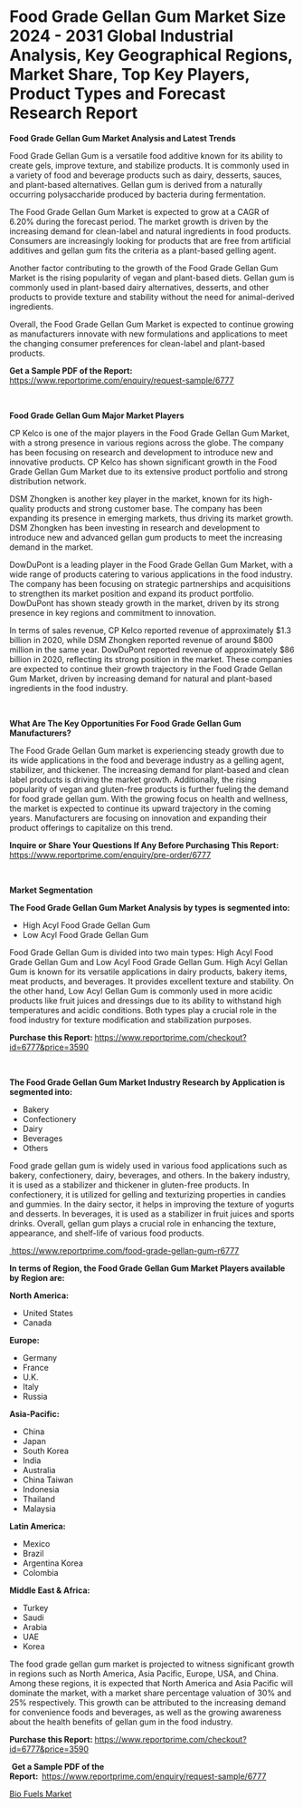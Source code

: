 <p><h1>Food Grade Gellan Gum Market Size 2024 - 2031 Global Industrial Analysis, Key Geographical Regions, Market Share, Top Key Players, Product Types and Forecast Research Report</h1></p><p><strong>Food Grade Gellan Gum Market Analysis and Latest Trends</strong></p>
<p><p>Food Grade Gellan Gum is a versatile food additive known for its ability to create gels, improve texture, and stabilize products. It is commonly used in a variety of food and beverage products such as dairy, desserts, sauces, and plant-based alternatives. Gellan gum is derived from a naturally occurring polysaccharide produced by bacteria during fermentation.</p><p>The Food Grade Gellan Gum Market is expected to grow at a CAGR of 6.20% during the forecast period. The market growth is driven by the increasing demand for clean-label and natural ingredients in food products. Consumers are increasingly looking for products that are free from artificial additives and gellan gum fits the criteria as a plant-based gelling agent.</p><p>Another factor contributing to the growth of the Food Grade Gellan Gum Market is the rising popularity of vegan and plant-based diets. Gellan gum is commonly used in plant-based dairy alternatives, desserts, and other products to provide texture and stability without the need for animal-derived ingredients.</p><p>Overall, the Food Grade Gellan Gum Market is expected to continue growing as manufacturers innovate with new formulations and applications to meet the changing consumer preferences for clean-label and plant-based products.</p></p>
<p><strong>Get a Sample PDF of the Report:&nbsp;</strong> <a href="https://www.reportprime.com/enquiry/request-sample/6777">https://www.reportprime.com/enquiry/request-sample/6777</a></p>
<p>&nbsp;</p>
<p><strong>Food Grade Gellan Gum Major Market Players</strong></p>
<p><p>CP Kelco is one of the major players in the Food Grade Gellan Gum Market, with a strong presence in various regions across the globe. The company has been focusing on research and development to introduce new and innovative products. CP Kelco has shown significant growth in the Food Grade Gellan Gum Market due to its extensive product portfolio and strong distribution network.</p><p>DSM Zhongken is another key player in the market, known for its high-quality products and strong customer base. The company has been expanding its presence in emerging markets, thus driving its market growth. DSM Zhongken has been investing in research and development to introduce new and advanced gellan gum products to meet the increasing demand in the market.</p><p>DowDuPont is a leading player in the Food Grade Gellan Gum Market, with a wide range of products catering to various applications in the food industry. The company has been focusing on strategic partnerships and acquisitions to strengthen its market position and expand its product portfolio. DowDuPont has shown steady growth in the market, driven by its strong presence in key regions and commitment to innovation.</p><p>In terms of sales revenue, CP Kelco reported revenue of approximately $1.3 billion in 2020, while DSM Zhongken reported revenue of around $800 million in the same year. DowDuPont reported revenue of approximately $86 billion in 2020, reflecting its strong position in the market. These companies are expected to continue their growth trajectory in the Food Grade Gellan Gum Market, driven by increasing demand for natural and plant-based ingredients in the food industry.</p></p>
<p>&nbsp;</p>
<p><strong>What Are The Key Opportunities For Food Grade Gellan Gum Manufacturers?</strong></p>
<p><p>The Food Grade Gellan Gum market is experiencing steady growth due to its wide applications in the food and beverage industry as a gelling agent, stabilizer, and thickener. The increasing demand for plant-based and clean label products is driving the market growth. Additionally, the rising popularity of vegan and gluten-free products is further fueling the demand for food grade gellan gum. With the growing focus on health and wellness, the market is expected to continue its upward trajectory in the coming years. Manufacturers are focusing on innovation and expanding their product offerings to capitalize on this trend.</p></p>
<p><strong>Inquire or Share Your Questions If Any Before Purchasing This Report:</strong> <a href="https://www.reportprime.com/enquiry/pre-order/6777">https://www.reportprime.com/enquiry/pre-order/6777</a></p>
<p>&nbsp;</p>
<p><strong>Market Segmentation</strong></p>
<p><strong>The Food Grade Gellan Gum Market Analysis by types is segmented into:</strong></p>
<p><ul><li>High Acyl Food Grade Gellan Gum</li><li>Low Acyl Food Grade Gellan Gum</li></ul></p>
<p><p>Food Grade Gellan Gum is divided into two main types: High Acyl Food Grade Gellan Gum and Low Acyl Food Grade Gellan Gum. High Acyl Gellan Gum is known for its versatile applications in dairy products, bakery items, meat products, and beverages. It provides excellent texture and stability. On the other hand, Low Acyl Gellan Gum is commonly used in more acidic products like fruit juices and dressings due to its ability to withstand high temperatures and acidic conditions. Both types play a crucial role in the food industry for texture modification and stabilization purposes.</p></p>
<p><strong>Purchase this Report:&nbsp;</strong><a href="https://www.reportprime.com/checkout?id=6777&price=3590">https://www.reportprime.com/checkout?id=6777&price=3590</a></p>
<p>&nbsp;</p>
<p><strong>The Food Grade Gellan Gum Market Industry Research by Application is segmented into:</strong></p>
<p><ul><li>Bakery</li><li>Confectionery</li><li>Dairy</li><li>Beverages</li><li>Others</li></ul></p>
<p><p>Food grade gellan gum is widely used in various food applications such as bakery, confectionery, dairy, beverages, and others. In the bakery industry, it is used as a stabilizer and thickener in gluten-free products. In confectionery, it is utilized for gelling and texturizing properties in candies and gummies. In the dairy sector, it helps in improving the texture of yogurts and desserts. In beverages, it is used as a stabilizer in fruit juices and sports drinks. Overall, gellan gum plays a crucial role in enhancing the texture, appearance, and shelf-life of various food products.</p></p>
<p><a href="https://www.reportprime.com/food-grade-gellan-gum-r6777">&nbsp;https://www.reportprime.com/food-grade-gellan-gum-r6777</a></p>
<p><strong>In terms of Region, the Food Grade Gellan Gum Market Players available by Region are:</strong></p>
<p>
    <p> <strong> North America: </strong>
        <ul>
            <li>United States</li>
            <li>Canada</li>
        </ul>
        </p> 
    <p> <strong> Europe: </strong>
        <ul>
            <li>Germany</li>
            <li>France</li>
            <li>U.K.</li>
            <li>Italy</li>
            <li>Russia</li>
        </ul>
        </p> 
    <p> <strong> Asia-Pacific: </strong>
        <ul>
            <li>China</li>
            <li>Japan</li>
            <li>South Korea</li>
            <li>India</li>
            <li>Australia</li>
            <li>China Taiwan</li>
            <li>Indonesia</li>
            <li>Thailand</li>
            <li>Malaysia</li>
        </ul>
        </p> 
    <p> <strong> Latin America: </strong>
        <ul>
            <li>Mexico</li>
            <li>Brazil</li>
            <li>Argentina Korea</li>
            <li>Colombia</li>
        </ul>
        </p> 
    <p> <strong> Middle East & Africa: </strong>
        <ul>
            <li>Turkey</li>
            <li>Saudi</li>
            <li>Arabia</li>
            <li>UAE</li>
            <li>Korea</li>
        </ul>
    </p>
    </p>
<p><p>The food grade gellan gum market is projected to witness significant growth in regions such as North America, Asia Pacific, Europe, USA, and China. Among these regions, it is expected that North America and Asia Pacific will dominate the market, with a market share percentage valuation of 30% and 25% respectively. This growth can be attributed to the increasing demand for convenience foods and beverages, as well as the growing awareness about the health benefits of gellan gum in the food industry.</p></p>
<p><strong>Purchase this Report: </strong><a href="https://www.reportprime.com/checkout?id=6777&price=3590">https://www.reportprime.com/checkout?id=6777&price=3590</a></p>
<p>&nbsp;<strong>Get a Sample PDF of the Report:&nbsp;&nbsp;</strong><a href="https://www.reportprime.com/enquiry/request-sample/6777">https://www.reportprime.com/enquiry/request-sample/6777</a></p>
<p><strong></strong></p>
<p><p><a href="https://meowing-lemming-dd3.notion.site/Bio-Fuels-Market-Size-Market-Share-and-Global-Market-Analysis-Report-2024-2031-fff75776edd84bf6a419205ae366d3f1">Bio Fuels Market</a></p></p>